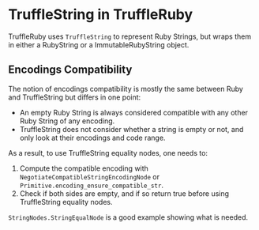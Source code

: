# TruffleString in TruffleRuby

TruffleRuby uses `TruffleString` to represent Ruby Strings, but wraps them in either a RubyString or a ImmutableRubyString object.

## Encodings Compatibility

The notion of encodings compatibility is mostly the same between Ruby and TruffleString but differs in one point:
* An empty Ruby String is always considered compatible with any other Ruby String of any encoding.
* TruffleString does not consider whether a string is empty or not, and only look at their encodings and code range.

As a result, to use TruffleString equality nodes, one needs to:
1. Compute the compatible encoding with `NegotiateCompatibleStringEncodingNode` or `Primitive.encoding_ensure_compatible_str`.
2. Check if both sides are empty, and if so return true before using TruffleString equality nodes.

`StringNodes.StringEqualNode` is a good example showing what is needed.
